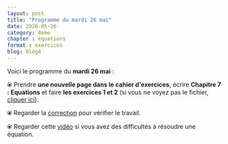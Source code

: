 ```yaml
---
layout: post
title: "Programme du mardi 26 mai"
date: 2020-05-26
category: 4eme
chapter : équations
format : exercices
blog: blog4
---
```


Voici le programme du <b>mardi 26 mai</b> :

⦿ Prendre <strong>une nouvelle page dans le cahier d'exercices</strong>, écrire <strong>Chapitre 7 : Equations</strong> et faire <b>les exercices 1 et 2</b> (si vous ne voyez pas le fichier, <a href="/exercices/4eme/4eme_exercices_mardi_26_mai_2020.pdf">cliquer ici</a>). 

<object data="/exercices/4eme/4eme_exercices_mardi_26_mai_2020.pdf" width="100%" height="500" type='application/pdf'></object>

⦿ Regarder la <a class="correction" href="/exercices/4eme/4eme_exercices_mardi_26_mai_2020_corrections.pdf">correction</a> pour vérifier le travail.

⦿ Regarder cette <a class="video" href="https://youtu.be/uV_EmbYu9_E">vidéo</a> si vous avez des difficultés à résoudre une équation.
